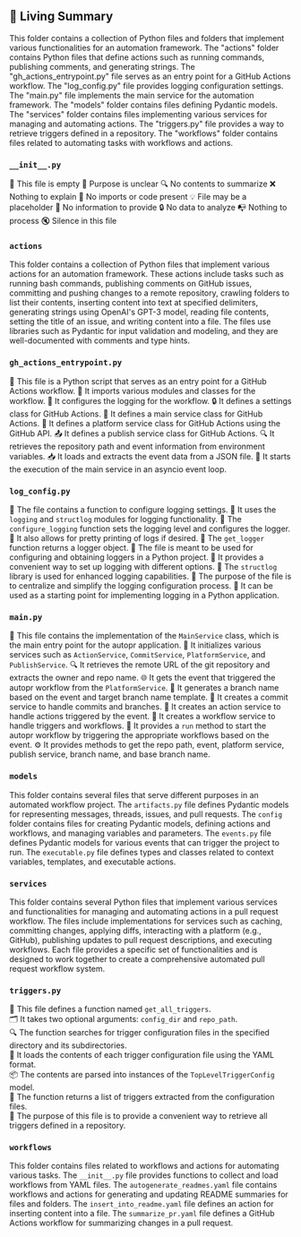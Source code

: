 

<!-- Living README Summary -->
## 🌳 Living Summary

This folder contains a collection of Python files and folders that implement various functionalities for an automation framework. The "actions" folder contains Python files that define actions such as running commands, publishing comments, and generating strings. The "gh_actions_entrypoint.py" file serves as an entry point for a GitHub Actions workflow. The "log_config.py" file provides logging configuration settings. The "main.py" file implements the main service for the automation framework. The "models" folder contains files defining Pydantic models. The "services" folder contains files implementing various services for managing and automating actions. The "triggers.py" file provides a way to retrieve triggers defined in a repository. The "workflows" folder contains files related to automating tasks with workflows and actions.


### `__init__.py`

📄 This file is empty
🤔 Purpose is unclear
🔍 No contents to summarize
❌ Nothing to explain
🚫 No imports or code present
💡 File may be a placeholder
📝 No information to provide
🔒 No data to analyze
📭 Nothing to process
🔇 Silence in this file


### `actions`

This folder contains a collection of Python files that implement various actions for an automation framework. These actions include tasks such as running bash commands, publishing comments on GitHub issues, committing and pushing changes to a remote repository, crawling folders to list their contents, inserting content into text at specified delimiters, generating strings using OpenAI's GPT-3 model, reading file contents, setting the title of an issue, and writing content into a file. The files use libraries such as Pydantic for input validation and modeling, and they are well-documented with comments and type hints.


### `gh_actions_entrypoint.py`

📝 This file is a Python script that serves as an entry point for a GitHub Actions workflow. 
🧩 It imports various modules and classes for the workflow.
🔧 It configures the logging for the workflow.
🔒 It defines a settings class for GitHub Actions.
🚀 It defines a main service class for GitHub Actions.
📡 It defines a platform service class for GitHub Actions using the GitHub API.
📤 It defines a publish service class for GitHub Actions.
🔍 It retrieves the repository path and event information from environment variables.
📥 It loads and extracts the event data from a JSON file.
🏁 It starts the execution of the main service in an asyncio event loop.


### `log_config.py`

📝 The file contains a function to configure logging settings.
📝 It uses the `logging` and `structlog` modules for logging functionality.
📝 The `configure_logging` function sets the logging level and configures the logger.
📝 It also allows for pretty printing of logs if desired.
📝 The `get_logger` function returns a logger object.
📝 The file is meant to be used for configuring and obtaining loggers in a Python project.
📝 It provides a convenient way to set up logging with different options.
📝 The `structlog` library is used for enhanced logging capabilities.
📝 The purpose of the file is to centralize and simplify the logging configuration process.
📝 It can be used as a starting point for implementing logging in a Python application.


### `main.py`

📄 This file contains the implementation of the `MainService` class, which is the main entry point for the autopr application. 
🔧 It initializes various services such as `ActionService`, `CommitService`, `PlatformService`, and `PublishService`.
🔍 It retrieves the remote URL of the git repository and extracts the owner and repo name.
🌐 It gets the event that triggered the autopr workflow from the `PlatformService`.
📝 It generates a branch name based on the event and target branch name template.
🔀 It creates a commit service to handle commits and branches.
💼 It creates an action service to handle actions triggered by the event.
🔄 It creates a workflow service to handle triggers and workflows.
🚀 It provides a `run` method to start the autopr workflow by triggering the appropriate workflows based on the event.
⚙️ It provides methods to get the repo path, event, platform service, publish service, branch name, and base branch name.


### `models`

This folder contains several files that serve different purposes in an automated workflow project. The `artifacts.py` file defines Pydantic models for representing messages, threads, issues, and pull requests. The `config` folder contains files for creating Pydantic models, defining actions and workflows, and managing variables and parameters. The `events.py` file defines Pydantic models for various events that can trigger the project to run. The `executable.py` file defines types and classes related to context variables, templates, and executable actions.


### `services`

This folder contains several Python files that implement various services and functionalities for managing and automating actions in a pull request workflow. The files include implementations for services such as caching, committing changes, applying diffs, interacting with a platform (e.g., GitHub), publishing updates to pull request descriptions, and executing workflows. Each file provides a specific set of functionalities and is designed to work together to create a comprehensive automated pull request workflow system.


### `triggers.py`

📄 This file defines a function named `get_all_triggers`.  
🗂️ It takes two optional arguments: `config_dir` and `repo_path`.  
🔍 The function searches for trigger configuration files in the specified directory and its subdirectories.  
📝 It loads the contents of each trigger configuration file using the YAML format.  
📦 The contents are parsed into instances of the `TopLevelTriggerConfig` model.  
🔄 The function returns a list of triggers extracted from the configuration files.  
🔧 The purpose of this file is to provide a convenient way to retrieve all triggers defined in a repository.


### `workflows`

This folder contains files related to workflows and actions for automating various tasks. The `__init__.py` file provides functions to collect and load workflows from YAML files. The `autogenerate_readmes.yaml` file contains workflows and actions for generating and updating README summaries for files and folders. The `insert_into_readme.yaml` file defines an action for inserting content into a file. The `summarize_pr.yaml` file defines a GitHub Actions workflow for summarizing changes in a pull request.

<!-- Living README Summary -->
